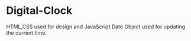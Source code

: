 # Digital-Clock
HTML,CSS used for design and JavaScript Date Object used for updating the current time.
